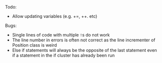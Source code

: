 Todo:
* Allow updating variables (e.g. +=, ++. etc)

Bugs:
* Single lines of code with multiple `!`s do not work
* The line number in errors is often not correct as the line incrementer of Position class is weird
* Else if statements will always be the opposite of the last statement even if a statement in the if cluster has already been run
